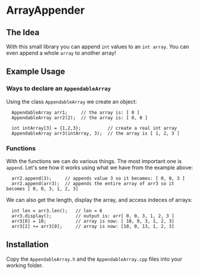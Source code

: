 # ArrayAppender

## The Idea

With this small library you can append `int` values to an `int array`.
You can even append a whole `array` to another array!

## Example Usage

### Ways to declare an `AppendableArray`

Using the class `AppendableArray` we create an object:
````
  AppendableArray arr1;     // the array is: [ 0 ]
  AppendableArray arr2(2);  // the array is: [ 0, 0 ]
  
  int intArray[3] = {1,2,3};          // create a real int array
  AppendableArray arr3(intArray, 3);  // the array is [ 1, 2, 3 ]
````

### Functions

With the functions we can do various things. The most important one is `append`.
Let's see how it works using what we have from the example above:

````
  arr2.append(3);     // appends value 3 so it becomes: [ 0, 0, 3 ]
  arr2.append(arr3);  // appends the entire array of arr3 so it becomes [ 0, 0, 3, 1, 2, 3]
````
We can also get the length, display the array, and access indeces of arrays:
````
  int len = arr3.len();   // len = 6
  arr3.display();         // output is: arr[ 0, 0, 3, 1, 2, 3 ]
  arr3[0] = 10;           // array is now: [ 10, 0, 3, 1, 2, 3]
  arr3[2] += arr3[0];     // array is now: [10, 0, 13, 1, 2, 3] 
````

## Installation
Copy the `AppendableArray.h` and the `AppendableArray.cpp` files into your working folder.
